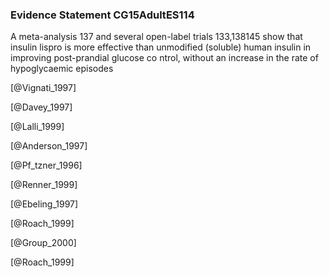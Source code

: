 ### Evidence Statement CG15AdultES114
A meta-analysis 137 and several open-label trials 133,138145 show that insulin lispro is more effective than unmodified (soluble) human insulin in improving post-prandial glucose co ntrol, without an increase in the rate of hypoglycaemic episodes



[@Vignati_1997]

[@Davey_1997]

[@Lalli_1999]

[@Anderson_1997]

[@Pf_tzner_1996]

[@Renner_1999]

[@Ebeling_1997]

[@Roach_1999]

[@Group_2000]

[@Roach_1999]
